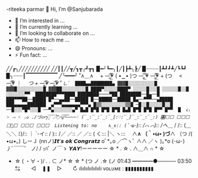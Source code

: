 -riteeka parmar 👋 Hi, I’m @Sanjubarada
- 👀 I’m interested in ...
- 🌱 I’m currently learning ...
- 💞️ I’m looking to collaborate on ...
- 📫 How to reach me ...
- 😄 Pronouns: ...
- ⚡ Fun fact: ...

<!---
Sanjubarada/Sanjubarada is a ✨ special ✨ repository because its `README.md` (this file) appears on your GitHub profile.
You can click the Preview link to take a look at your changes.
--->
╱╱┏╮╱╱╱╱╱╱╱╱╱╱
╱╱┃┃╱╱┳╱┓┳╭┛┳┓
▉━╯┗━╮┃╱┃┣┻╮┣╱
▉┈┈┈┈┃┻┛┛┻╱┗┗┛
▉╮┈┈┈┃▔▔▔▔▔▔▔▔
╱╰━━━╯ 
˚∧＿∧  　+        —̳͟͞͞💗
(  •‿• )つ  —̳͟͞͞ 💗         —̳͟͞͞💗 +
(つ　 <                —̳͟͞͞💗
｜　 _つ      +  —̳͟͞͞💗         —̳͟͞͞💗 ˚
`し´ 
████▄▄████████▄
▓▓▓█░░░░░░░░░░█
▓▓▓█░░░░░░░░░░█
▓▓▓██░░░░░░░░░█
████▀░░░░░████▀
░░░░░█░░░█
░░░░░░█░░█
░░░░░░░▀▀ 
████████▀▀▀████
████████────▀██
████████──█▄──█
███▀▀▀██──█████
█▀──▄▄██──█████
█──█████──█████
█▄──▀▀▀──▄█████
███▄▄▄▄▄███████ 
▄▀▀▀▄▄▄▄▄▄▄▀▀▀▄
█▒▒░░░░░░░░░▒▒█
─█░░█░░░░░█░░█
──█░░░▀█▀░░░█
──▀▄░░░░░░░▄▀
█▄█ █▀█ █▀█ █▀█ █▄█
█▀█ █▀█ █▀▀ █▀▀  █ 
૮₍ ˃ ⤙ ˂ ₎ა
./づᡕᠵ᠊ᡃ່࡚ࠢ࠘ ⸝່ࠡࠣ᠊߯᠆ࠣ࠘ᡁࠣ࠘᠊᠊ࠢ࠘~~~~♡ (:̲̅:̲̅:̲̅[̲̅:♡:]̲̅:̲̅:̲̅:̲̅)
🎛⬜⬜
⬜⬜⬜
⬜🍎⬜
⬜⬜⬜
⬜⬜⬜ 
Listening to: no
　　∧_∧::
      (´･ω･`)::
  /⌒        ⌒)::
 /へ_＿  / /::
(＿＼＼  ﾐ)/::
     ｜ `-イ::
     /          )::
    /／  ／::
／    ／::
(    く:::
|＼ ヽ::: 
　∧__∧
（｀•ω• )づ__∧
（つ     /( •ω•。)
  しーＪ   (nnノ)𝙄𝙩'𝙨 𝙤𝙠 
𝘾𝙤𝙣𝙜𝙧𝙖𝙩𝙯 oﾟ*｡o
            ／⌒ヽﾟ
     ∧∧ ／ヽ     )｡*o
    (･ω･)丿ﾞ￣￣゜
ノ/    /                ｯﾊﾟ
ノ￣ゝ 
𝙔𝘼𝙔!ーーーーー
    ☆  *    .      ☆
        . ∧＿∧    ∩    * ☆
*  ☆ ( ・∀・)/ .
    .  ⊂         ノ* ☆
☆ * (つ ノ  .☆
         (ノ 
01:43 ━━━━●───── 03:50
⇆ㅤ ㅤ◁ㅤ ❚❚ ㅤ▷ ㅤㅤ↻﻿
               ılıılıılıılıılıılı
ᴠᴏʟᴜᴍᴇ : ▮▮▮▮▮▮▮▮▮▮  

